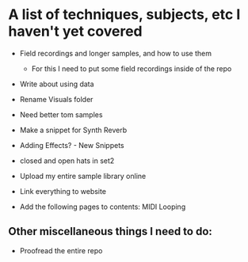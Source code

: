 # A list of techniques, subjects, etc I haven't yet covered

- Field recordings and longer samples, and how to use them
    - For this I need to put some field recordings inside of the repo
- Write about using data
- Rename Visuals folder
- Need better tom samples
- Make a snippet for Synth Reverb
- Adding Effects? - New Snippets
- closed and open hats in set2
- Upload my entire sample library online
- Link everything to website

- Add the following pages to contents:
MIDI
Looping

## Other miscellaneous things I need to do:

- Proofread the entire repo
